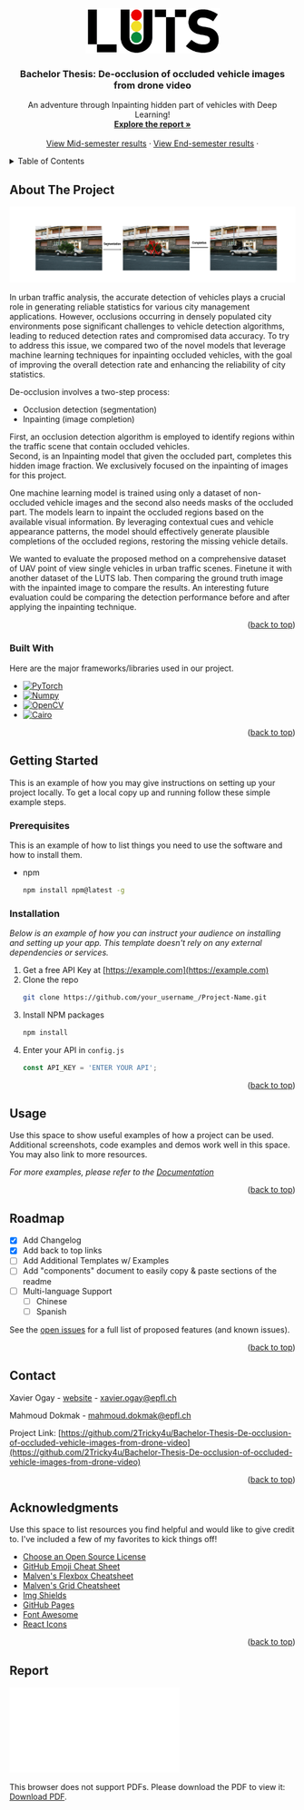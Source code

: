 <!-- PROJECT LOGO -->
<br />
<div align="center" id="readme-top">
  <a href="https://github.com/othneildrew/Best-README-Template">
    <img src="images/luts_logo.png" alt="Logo" width="237" height="80">
  </a>

<h3 align="center">Bachelor Thesis: De-occlusion of occluded vehicle images from drone video</h3>

  <p align="center">
    An adventure through Inpainting hidden part of vehicles with Deep Learning!
    <br />
    <a href="googledrive"><strong>Explore the report »</strong></a> <!-- TODO: Add link to report -->
    <br />
    <br />
    <a href="https://github.com/othneildrew/Best-README-Template">View Mid-semester results</a>
    ·
    <a href="https://github.com/othneildrew/Best-README-Template/issues">View End-semester results</a>
    ·
  </p>
</div>



<!-- TABLE OF CONTENTS -->
<details>
  <summary>Table of Contents</summary>
  <ol>
    <li>
      <a href="#about-the-project">About The Project</a>
      <ul>
        <li><a href="#built-with">Built With</a></li>
      </ul>
    </li>
    <li>
      <a href="#getting-started">Getting Started</a>
      <ul>
        <li><a href="#prerequisites">Prerequisites</a></li>
        <li><a href="#installation">Installation</a></li>
      </ul>
    </li>
    <li><a href="#usage">Usage</a></li>
    <li><a href="#roadmap">Roadmap</a></li>
    <li><a href="#contributing">Contributing</a></li>
    <li><a href="#license">License</a></li>
    <li><a href="#contact">Contact</a></li>
    <li><a href="#acknowledgments">Acknowledgments</a></li>
  </ol>
</details>



<!-- ABOUT THE PROJECT -->
## About The Project

![Inpainting Screen Shot](./Images/project_pres.png)

In urban traffic analysis, the accurate detection of vehicles plays a crucial role in generating reliable statistics for various city management applications. However, occlusions occurring in densely populated city environments pose significant challenges to vehicle detection algorithms, leading to reduced detection rates and compromised data accuracy. To try to address this issue, we compared two of the novel models that leverage machine learning techniques for inpainting occluded vehicles, with the goal of improving the overall detection rate and enhancing the reliability of city statistics.


De-occlusion involves a two-step process: 
* Occlusion detection (segmentation)
* Inpainting (image completion) 

First, an occlusion detection algorithm is employed to identify regions within the traffic scene that contain occluded vehicles. 
<br>Second, is an Inpainting model that given the occluded part, completes this hidden image fraction. We exclusively focused on the inpainting of images for this project.

One machine learning model is trained using only a dataset of non-occluded vehicle images and the second also needs masks of the occluded part. The models learn to inpaint the occluded regions based on the available visual information. By leveraging contextual cues and vehicle appearance patterns, the model should effectively generate plausible completions of the occluded regions, restoring the missing vehicle details.

We wanted to evaluate the proposed method on a comprehensive dataset of UAV point of view single vehicles in urban traffic scenes. Finetune it with another dataset of the LUTS lab. Then comparing the ground truth image with the inpainted image to compare the results. An interesting future evaluation could be comparing the detection performance before and after applying the inpainting technique.

<p align="right">(<a href="#readme-top">back to top</a>)</p>



### Built With

Here are the major frameworks/libraries used in our project.

* [![PyTorch][PyTorch.org]][PyTorch-url]
* [![Numpy][Numpy.org]][Numpy-url]
* [![OpenCV][OpenCV.org]][OpenCV-url]
* [![Cairo][Cairo.org]][Cairo-url]


<p align="right">(<a href="#readme-top">back to top</a>)</p>



<!-- GETTING STARTED -->
## Getting Started

This is an example of how you may give instructions on setting up your project locally.
To get a local copy up and running follow these simple example steps.

### Prerequisites

This is an example of how to list things you need to use the software and how to install them.
* npm
  ```sh
  npm install npm@latest -g
  ```

### Installation

_Below is an example of how you can instruct your audience on installing and setting up your app. This template doesn't rely on any external dependencies or services._

1. Get a free API Key at [https://example.com](https://example.com)
2. Clone the repo
   ```sh
   git clone https://github.com/your_username_/Project-Name.git
   ```
3. Install NPM packages
   ```sh
   npm install
   ```
4. Enter your API in `config.js`
   ```js
   const API_KEY = 'ENTER YOUR API';
   ```

<p align="right">(<a href="#readme-top">back to top</a>)</p>



<!-- USAGE EXAMPLES -->
## Usage

Use this space to show useful examples of how a project can be used. Additional screenshots, code examples and demos work well in this space. You may also link to more resources.

_For more examples, please refer to the [Documentation](https://example.com)_

<p align="right">(<a href="#readme-top">back to top</a>)</p>



<!-- ROADMAP -->
## Roadmap

- [x] Add Changelog
- [x] Add back to top links
- [ ] Add Additional Templates w/ Examples
- [ ] Add "components" document to easily copy & paste sections of the readme
- [ ] Multi-language Support
    - [ ] Chinese
    - [ ] Spanish

See the [open issues](https://github.com/othneildrew/Best-README-Template/issues) for a full list of proposed features (and known issues).

<p align="right">(<a href="#readme-top">back to top</a>)</p>



<!-- CONTACT -->
## Contact

Xavier Ogay - [website](https://git.xavierogay.ch/) - xavier.ogay@epfl.ch

Mahmoud Dokmak - mahmoud.dokmak@epfl.ch

Project Link: [https://github.com/2Tricky4u/Bachelor-Thesis-De-occlusion-of-occluded-vehicle-images-from-drone-video](https://github.com/2Tricky4u/Bachelor-Thesis-De-occlusion-of-occluded-vehicle-images-from-drone-video)

<p align="right">(<a href="#readme-top">back to top</a>)</p>



<!-- ACKNOWLEDGMENTS -->
## Acknowledgments

Use this space to list resources you find helpful and would like to give credit to. I've included a few of my favorites to kick things off!

* [Choose an Open Source License](https://choosealicense.com)
* [GitHub Emoji Cheat Sheet](https://www.webpagefx.com/tools/emoji-cheat-sheet)
* [Malven's Flexbox Cheatsheet](https://flexbox.malven.co/)
* [Malven's Grid Cheatsheet](https://grid.malven.co/)
* [Img Shields](https://shields.io)
* [GitHub Pages](https://pages.github.com)
* [Font Awesome](https://fontawesome.com)
* [React Icons](https://react-icons.github.io/react-icons/search)

<p align="right">(<a href="#readme-top">back to top</a>)</p>

## Report

<object data="report.pdf" type="application/pdf" width="700px" height="700px">
    <embed src="report.pdf">
        <p>This browser does not support PDFs. Please download the PDF to view it: <a href="report.pdf">Download PDF</a>.</p>
    </embed>
</object>

<!-- MARKDOWN LINKS & IMAGES -->
<!-- https://www.markdownguide.org/basic-syntax/#reference-style-links -->
[Pytorch.org]: https://img.shields.io/badge/PyTorch-FF0000?style=for-the-badge&logo=PyTorch&logoColor=white
[Pytorch-url]: https://pytorch.org/
[Numpy.org]: https://img.shields.io/badge/Numpy-777BB4?style=for-the-badge&logo=numpy&logoColor=white
[Numpy-url]: https://numpy.org/
[Cairo.org]: https://img.shields.io/badge/Cairo-000000?style=for-the-badge&logo=cairo&logoColor=white
[Cairo-url]: https://www.cairographics.org/
[OpenCV.org]: https://img.shields.io/badge/OpenCV-27338e?style=for-the-badge&logo=opencv&logoColor=white
[OpenCV-url]: https://opencv.org/